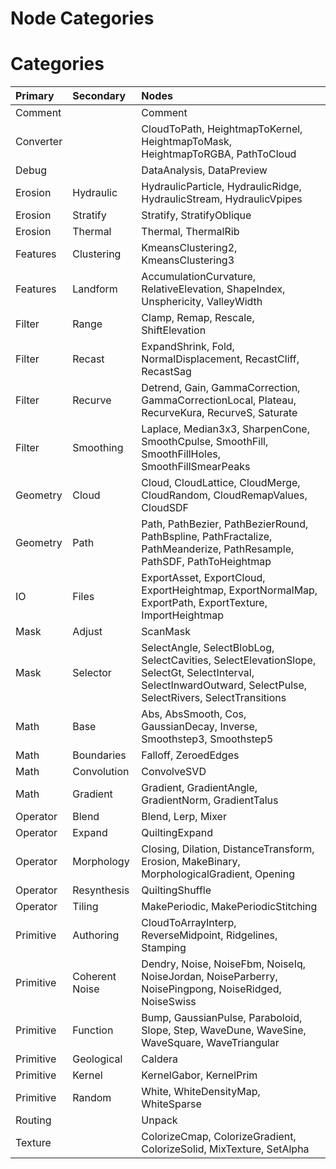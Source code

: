 
Node Categories
===============

# Categories
  

|Primary|Secondary|Nodes|
| :--- | :--- | :--- |
|Comment||Comment|
|Converter||CloudToPath, HeightmapToKernel, HeightmapToMask, HeightmapToRGBA, PathToCloud|
|Debug||DataAnalysis, DataPreview|
|Erosion|Hydraulic|HydraulicParticle, HydraulicRidge, HydraulicStream, HydraulicVpipes|
|Erosion|Stratify|Stratify, StratifyOblique|
|Erosion|Thermal|Thermal, ThermalRib|
|Features|Clustering|KmeansClustering2, KmeansClustering3|
|Features|Landform|AccumulationCurvature, RelativeElevation, ShapeIndex, Unsphericity, ValleyWidth|
|Filter|Range|Clamp, Remap, Rescale, ShiftElevation|
|Filter|Recast|ExpandShrink, Fold, NormalDisplacement, RecastCliff, RecastSag|
|Filter|Recurve|Detrend, Gain, GammaCorrection, GammaCorrectionLocal, Plateau, RecurveKura, RecurveS, Saturate|
|Filter|Smoothing|Laplace, Median3x3, SharpenCone, SmoothCpulse, SmoothFill, SmoothFillHoles, SmoothFillSmearPeaks|
|Geometry|Cloud|Cloud, CloudLattice, CloudMerge, CloudRandom, CloudRemapValues, CloudSDF|
|Geometry|Path|Path, PathBezier, PathBezierRound, PathBspline, PathFractalize, PathMeanderize, PathResample, PathSDF, PathToHeightmap|
|IO|Files|ExportAsset, ExportCloud, ExportHeightmap, ExportNormalMap, ExportPath, ExportTexture, ImportHeightmap|
|Mask|Adjust|ScanMask|
|Mask|Selector|SelectAngle, SelectBlobLog, SelectCavities, SelectElevationSlope, SelectGt, SelectInterval, SelectInwardOutward, SelectPulse, SelectRivers, SelectTransitions|
|Math|Base|Abs, AbsSmooth, Cos, GaussianDecay, Inverse, Smoothstep3, Smoothstep5|
|Math|Boundaries|Falloff, ZeroedEdges|
|Math|Convolution|ConvolveSVD|
|Math|Gradient|Gradient, GradientAngle, GradientNorm, GradientTalus|
|Operator|Blend|Blend, Lerp, Mixer|
|Operator|Expand|QuiltingExpand|
|Operator|Morphology|Closing, Dilation, DistanceTransform, Erosion, MakeBinary, MorphologicalGradient, Opening|
|Operator|Resynthesis|QuiltingShuffle|
|Operator|Tiling|MakePeriodic, MakePeriodicStitching|
|Primitive|Authoring|CloudToArrayInterp, ReverseMidpoint, Ridgelines, Stamping|
|Primitive|Coherent Noise|Dendry, Noise, NoiseFbm, NoiseIq, NoiseJordan, NoiseParberry, NoisePingpong, NoiseRidged, NoiseSwiss|
|Primitive|Function|Bump, GaussianPulse, Paraboloid, Slope, Step, WaveDune, WaveSine, WaveSquare, WaveTriangular|
|Primitive|Geological|Caldera|
|Primitive|Kernel|KernelGabor, KernelPrim|
|Primitive|Random|White, WhiteDensityMap, WhiteSparse|
|Routing||Unpack|
|Texture||ColorizeCmap, ColorizeGradient, ColorizeSolid, MixTexture, SetAlpha|
